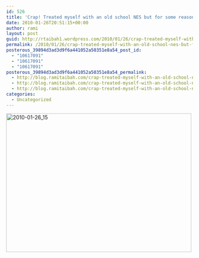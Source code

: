 ```yaml
---
id: 526
title: 'Crap! Treated myself with an old school NES but for some reason 	display is f&#8217;ed up. Guessing NTSC vs. PAL issue'
date: 2010-01-26T20:51:15+00:00
author: rami
layout: post
guid: http://rtaibah1.wordpress.com/2010/01/26/crap-treated-myself-with-an-old-school-nes-but-for-some-reason-display-is-fed-up-guessing-ntsc-vs-pal-issue
permalink: /2010/01/26/crap-treated-myself-with-an-old-school-nes-but-for-some-reason-display-is-fed-up-guessing-ntsc-vs-pal-issue/
posterous_39894d3ad3d9f6a441052a50351e8a54_post_id:
  - "10617091"
  - "10617091"
  - "10617091"
posterous_39894d3ad3d9f6a441052a50351e8a54_permalink:
  - http://blog.ramitaibah.com/crap-treated-myself-with-an-old-school-nes-bu
  - http://blog.ramitaibah.com/crap-treated-myself-with-an-old-school-nes-bu
  - http://blog.ramitaibah.com/crap-treated-myself-with-an-old-school-nes-bu
categories:
  - Uncategorized
---
```

<div class='p_embed p_image_embed'>
  <a href="http://139.59.20.41/wp-content/uploads/2011/12/2010-01-26_15-47-32-scaled-1000.jpg"><img alt="2010-01-26_15" height="375" src="http://139.59.20.41/wp-content/uploads/2011/12/2010-01-26_15-47-32-scaled-1000.jpg?w=300" width="500" /></a>
</div>